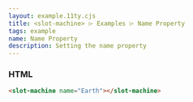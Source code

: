 ```yaml
---
layout: example.11ty.cjs
title: <slot-machine> ⌲ Examples ⌲ Name Property
tags: example
name: Name Property
description: Setting the name property
---
```


<slot-machine name="Earth"></slot-machine>

<h3>HTML</h3>

```html
<slot-machine name="Earth"></slot-machine>
```
